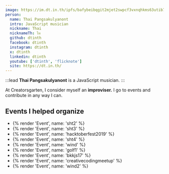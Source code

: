```yaml
---
image: https://im.dt.in.th/ipfs/bafybeibqgit2mjet2swpcf3vxnqhkms63utib72dpgfnbf76nrsmyhdcrq/yufuin.jpg
person:
  name: Thai Pangsakulyanont
  intro: JavaScript musician
  nickname: Thai
  nicknameTh: ไท
  github: dtinth
  facebook: dtinth
  instagram: dtinth
  x: dtinth
  linkedin: dtinth
  youtube: ['dtinth', 'flicknote']
  site: https://dt.in.th/
---
```


:::lead
**Thai Pangsakulyanont** is a JavaScript musician.
:::

At Creatorsgarten, I consider myself an **improviser.** I go to events and contribute in any way I can.

## Events I helped organize

- {% render 'Event', name: 'sht2' %}
- {% render 'Event', name: 'sht3' %}
- {% render 'Event', name: 'hacktoberfest2019' %}
- {% render 'Event', name: 'sht4' %}
- {% render 'Event', name: 'wind' %}
- {% render 'Event', name: 'golf1' %}
- {% render 'Event', name: 'bkkjs17' %}
- {% render 'Event', name: 'creativecodingmeetup' %}
- {% render 'Event', name: 'wind2' %}
